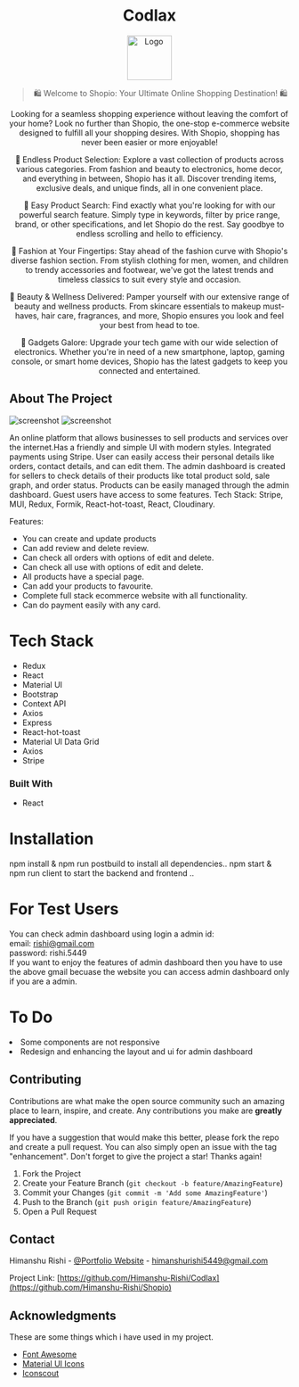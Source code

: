 <div align="center">
  
# Codlax

<a href="https://codlax.vercel.app/">
  <img src="https://res.cloudinary.com/dbymhpzhq/image/upload/v1684331660/code_doabku.png" alt="Logo" width="80" height="80">  
</a>


> 🛍️ Welcome to Shopio: Your Ultimate Online Shopping Destination! 🛍️

Looking for a seamless shopping experience without leaving the comfort of your home? Look no further than Shopio, the one-stop e-commerce website designed to fulfill all your shopping desires. With Shopio, shopping has never been easier or more enjoyable!

🌟 Endless Product Selection: Explore a vast collection of products across various categories. From fashion and beauty to electronics, home decor, and everything in between, Shopio has it all. Discover trending items, exclusive deals, and unique finds, all in one convenient place.

🔎 Easy Product Search: Find exactly what you're looking for with our powerful search feature. Simply type in keywords, filter by price range, brand, or other specifications, and let Shopio do the rest. Say goodbye to endless scrolling and hello to efficiency.

👗 Fashion at Your Fingertips: Stay ahead of the fashion curve with Shopio's diverse fashion section. From stylish clothing for men, women, and children to trendy accessories and footwear, we've got the latest trends and timeless classics to suit every style and occasion.

💄 Beauty & Wellness Delivered: Pamper yourself with our extensive range of beauty and wellness products. From skincare essentials to makeup must-haves, hair care, fragrances, and more, Shopio ensures you look and feel your best from head to toe.

📱 Gadgets Galore: Upgrade your tech game with our wide selection of electronics. Whether you're in need of a new smartphone, laptop, gaming console, or smart home devices, Shopio has the latest gadgets to keep you connected and entertained.
</div>

<!-- ABOUT THE PROJECT -->
## About The Project

![screenshot](https://res.cloudinary.com/dbymhpzhq/image/upload/v1684343980/Screenshot_2023-05-17_at_10.49.28_PM_h1bxso.png)
![screenshot](https://res.cloudinary.com/dbymhpzhq/image/upload/v1684344569/Screenshot_2023-05-17_at_10.59.14_PM_tj20lp.png)

An online platform that allows businesses to sell products and services over the internet.Has a
friendly and simple UI with modern styles. Integrated payments using Stripe. User can easily access their personal details like
orders, contact details, and can edit them. The admin dashboard is created for sellers to check details of their products like
total product sold, sale graph, and order status. Products can be easily managed through the admin dashboard. Guest users
have access to some features. Tech Stack: Stripe, MUI, Redux, Formik, React-hot-toast, React, Cloudinary.

Features:
* You can create and update products
* Can add review and delete review.
* Can check all orders with options of edit and delete.
* Can check all use with options of edit and delete.
* All products have a special page.
* Can add your products to favourite.
* Complete full stack ecommerce website with all functionality.
* Can do payment easily with any card.

<!-- Of course, no one template will serve all projects since your needs may be different. So I'll be adding more in the near future. You may also suggest changes by forking this repo and creating a pull request or opening an issue. Thanks to all the people have contributed to expanding this template! -->

<!-- Use the `BLANK_README.md` to get started. -->

<!-- Tech Stack -->
# Tech Stack
- Redux
- React
- Material UI
- Bootstrap
- Context API
- Axios 
- Express
- React-hot-toast
- Material UI Data Grid
- Axios
- Stripe 

<!-- Built With -->
### Built With

- React


<!-- Installation -->
# Installation
npm install & npm run postbuild to install all dependencies..
npm start & npm run client to start the backend and frontend ..


<!-- Testing -->
# For Test Users
You can check admin dashboard using login a admin id:
<br>
email: rishi@gmail.com
<br>
password: rishi.5449
<br>
If you want to enjoy the features of admin dashboard then you have to use the above gmail becuase the website you can access admin dashboard only if you are a admin.


<!-- USAGE EXAMPLES -->
<!-- ## Usage -->

<!-- Use this space to show useful examples of how a project can be used. Additional screenshots, code examples and demos work well in this space. You may also link to more resources.

_For more examples, please refer to the [Documentation](https://example.com)_ -->


<!-- To Do -->
# To Do

<li>
    Some components are not responsive
</li>
<li>
    Redesign and enhancing the layout and ui for admin dashboard
</li>



<!-- CONTRIBUTING -->
## Contributing

Contributions are what make the open source community such an amazing place to learn, inspire, and create. Any contributions you make are **greatly appreciated**.

If you have a suggestion that would make this better, please fork the repo and create a pull request. You can also simply open an issue with the tag "enhancement".
Don't forget to give the project a star! Thanks again!

1. Fork the Project
2. Create your Feature Branch (`git checkout -b feature/AmazingFeature`)
3. Commit your Changes (`git commit -m 'Add some AmazingFeature'`)
4. Push to the Branch (`git push origin feature/AmazingFeature`)
5. Open a Pull Request


<!-- CONTACT -->
## Contact

Himanshu Rishi - [@Portfolio Website](https://rishiportfolio.vercel.app/) - himanshurishi5449@gmail.com

Project Link: [https://github.com/Himanshu-Rishi/Codlax](https://github.com/Himanshu-Rishi/Shopio)


<!-- ACKNOWLEDGMENTS -->
## Acknowledgments

These are some things which i have used in my project.

- [Font Awesome](https://fontawesome.com)
- [Material UI Icons](https://mui.com/material-ui/material-icons/)
- [Iconscout](https://iconscout.com)
